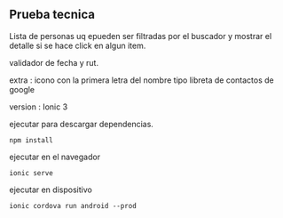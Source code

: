 ## Prueba tecnica

Lista de personas uq epueden ser filtradas por el buscador y mostrar el detalle si se hace click en algun item.

validador de fecha y rut.

extra : icono con la primera letra del nombre tipo libreta de contactos de google

version : Ionic 3

ejecutar para descargar dependencias. 

```
npm install

```
ejecutar en el navegador

```
ionic serve

```


ejecutar en dispositivo

```
ionic cordova run android --prod

```